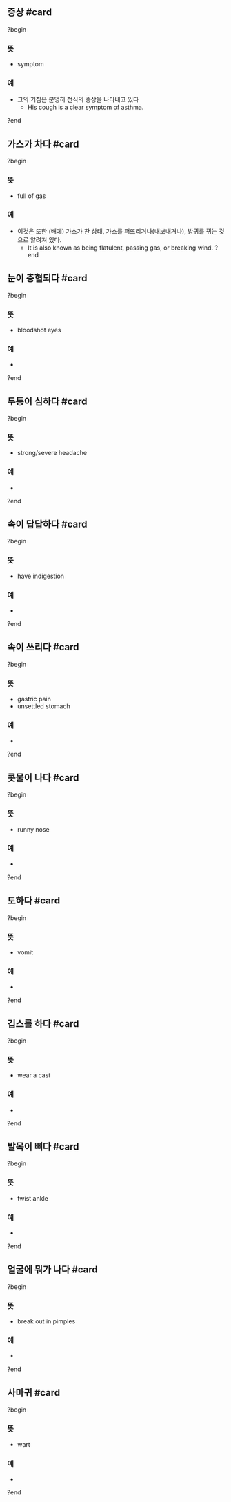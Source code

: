 ## 증상 #card
?begin
### 뜻
- symptom
### 예
- 그의 기침은 분명히 천식의 증상을 나타내고 있다
	- His cough is a clear symptom of asthma.
<!--SR:!2025-04-17,3,250-->
?end


## 가스가  차다 #card
?begin
### 뜻
- full of gas
### 예
- 이것은 또한 (배에) 가스가 찬 상태, 가스를 퍼뜨리거나(내보내거나), 방귀를 뀌는 것으로 알려져 있다.
	- It is also known as being flatulent, passing gas, or breaking wind.
?end


## 눈이 충혈되다 #card
?begin
### 뜻
- bloodshot eyes
### 예
-
?end


## 두통이 심하다 #card
?begin
### 뜻
- strong/severe headache
### 예
-
<!--SR:!2025-04-18,3,250-->
?end


## 속이 답답하다 #card
?begin
### 뜻
- have indigestion
### 예
-
?end


## 속이 쓰리다 #card
?begin
### 뜻
- gastric pain
- unsettled stomach
### 예
-
?end


## 콧물이 나다 #card
?begin
### 뜻
- runny nose
### 예
-
?end


## 토하다 #card
?begin
### 뜻
- vomit
### 예
-
?end


## 깁스를 하다 #card
?begin
### 뜻
- wear a cast
### 예
-
<!--SR:!2025-04-15,3,250-->
?end


## 발목이 삐다 #card
?begin
### 뜻
- twist ankle
### 예
-
?end


## 얼굴에 뭐가 나다 #card
?begin
### 뜻
- break out in pimples
### 예
-
?end

## 사마귀 #card
?begin
### 뜻
- wart
### 예
-
<!--SR:!2025-04-25,9,250-->
?end

